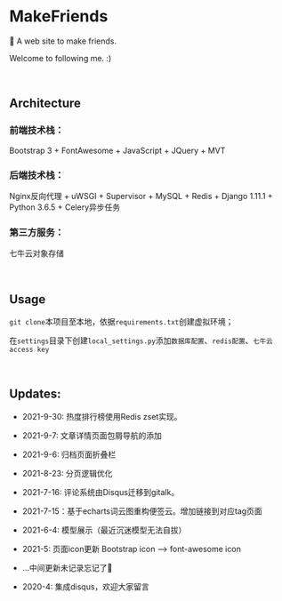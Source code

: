 # MakeFriends
👥 A web site to make friends.

Welcome to following me. :)

<br>

## Architecture

### 前端技术栈：
Bootstrap 3 + FontAwesome + JavaScript + JQuery + MVT

### 后端技术栈：
Nginx反向代理 + uWSGI + Supervisor + MySQL + Redis + Django 1.11.1 + Python 3.6.5 + Celery异步任务

### 第三方服务：
七牛云对象存储

<br>

## Usage
`git clone`本项目至本地，依据`requirements.txt`创建虚拟环境；

在`settings`目录下创建`local_settings.py`添加`数据库配置`、`redis配置`、`七牛云access key`


<br>

## Updates:
* 2021-9-30: 热度排行榜使用Redis zset实现。

* 2021-9-7: 文章详情页面包屑导航的添加

* 2021-9-6: 归档页面折叠栏

* 2021-8-23: 分页逻辑优化

* 2021-7-16: 评论系统由Disqus迁移到gitalk。

* 2021-7-15：基于echarts词云图重构便签云。增加链接到对应tag页面

* 2021-6-4: 模型展示（最近沉迷模型无法自拔）

* 2021-5: 页面icon更新 Bootstrap icon --> font-awesome icon

* ...中间更新未记录忘记了🤣

* 2020-4: 集成disqus，欢迎大家留言
